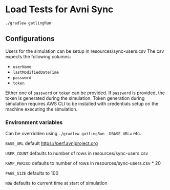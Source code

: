 # Load Tests for Avni Sync
`./gradlew gatlingRun`

## Configurations
Users for the simulation can be setup in resources/sync-users.csv
The csv expects the following columns:
- `userName`
- `lastModifiedDateTime`
- `password`
- `token`

Either one of `password` or `token` can be provided. If `password` is provided, the token is generated during the simulation. Token generation during simulation requires AWS CLI to be installed with credentials setup on the machine executing the simulation. 

### Environment variables
Can be overridden using `./gradlew gatlingRun -DBASE_URL=` etc.

`BASE_URL` default https://perf.avniproject.org

`USER_COUNT` defaults to number of rows in resources/sync-users.csv

`RAMP_PERIOD` defaults to number of rows in resources/sync-users.csv * 20

`PAGE_SIZE` defaults to 100

`NOW` defaults to current time at start of simulation